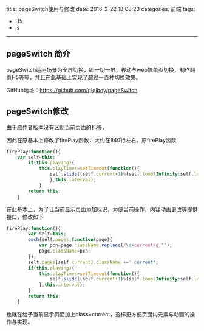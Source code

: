 title: pageSwitch使用与修改
date: 2016-2-22 18:08:23
categories: 前端
tags:
- H5
- js
---

pageSwitch 简介
--------------

pageSwitch适用场景为全屏切换，即一切一屏，移动与web端单页切换，制作翻页H5等等，并且在此基础上实现了超过一百种切换效果。

GitHub地址：https://github.com/qiqiboy/pageSwitch

pageSwitch修改
---------------------

由于原作者版本没有区别当前页面的标签，
<!--more-->
因此在原基本上修改了firePlay函数，大约在840行左右。原firePlay函数

```javascript
firePlay:function(){
    var self=this;
        if(this.playing){
            this.playTimer=setTimeout(function(){
                self.slide((self.current+1)%(self.loop?Infinity:self.length));
                },this.interval);
            }
        return this;
    }
```
在此基本上，为了让当前显示页面添加标识，为便当前操作，内容动画更改等提供接口，修改如下
```javascript
firePlay:function(){
        var self=this;
        each(self.pages,function(page){
            var pcn=page.className.replace(/\s+current/g,"");
            page.className=pcn;
        });
        self.pages[self.current].className +=' current';
        if(this.playing){
            this.playTimer=setTimeout(function(){
                self.slide((self.current+1)%(self.loop?Infinity:self.length));
            },this.interval);
        }
        return this;
    }
```

也就在给予当前显示页面加上class=current，这样更方便页面内元素与动画的操作与实现。
